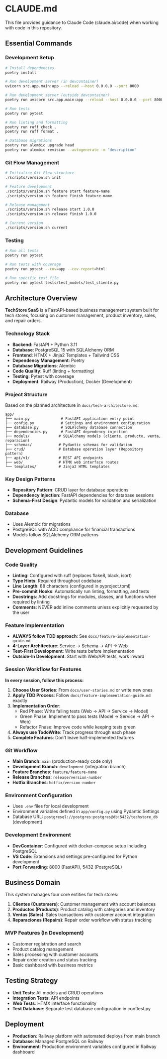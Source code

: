 # CLAUDE.md

This file provides guidance to Claude Code (claude.ai/code) when working with code in this repository.

## Essential Commands

### Development Setup
```bash
# Install dependencies
poetry install

# Run development server (in devcontainer)
uvicorn src.app.main:app --reload --host 0.0.0.0 --port 8000

# Run development server (outside devcontainer) 
poetry run uvicorn src.app.main:app --reload --host 0.0.0.0 --port 8000

# Run tests
poetry run pytest

# Run linting and formatting
poetry run ruff check .
poetry run ruff format .

# Database migrations
poetry run alembic upgrade head
poetry run alembic revision --autogenerate -m "description"
```

### Git Flow Management
```bash
# Initialize Git Flow structure
./scripts/version.sh init

# Feature development
./scripts/version.sh feature start feature-name
./scripts/version.sh feature finish feature-name

# Release management
./scripts/version.sh release start 1.0.0
./scripts/version.sh release finish 1.0.0

# Current version
./scripts/version.sh current
```

### Testing
```bash
# Run all tests
poetry run pytest

# Run tests with coverage
poetry run pytest --cov=app --cov-report=html

# Run specific test file
poetry run pytest tests/test_models/test_cliente.py
```

## Architecture Overview

**TechStore SaaS** is a FastAPI-based business management system built for tech stores, focusing on customer management, product inventory, sales, and repair orders.

### Technology Stack
- **Backend**: FastAPI + Python 3.11
- **Database**: PostgreSQL 15 with SQLAlchemy ORM
- **Frontend**: HTMX + Jinja2 Templates + Tailwind CSS
- **Dependency Management**: Poetry
- **Database Migrations**: Alembic
- **Code Quality**: Ruff (linting + formatting)
- **Testing**: Pytest with coverage
- **Deployment**: Railway (Production), Docker (Development)

### Project Structure
Based on the planned architecture in `docs/tech-architecture.md`:

```
app/
├── main.py              # FastAPI application entry point
├── config.py            # Settings and environment configuration
├── database.py          # SQLAlchemy database connection
├── dependencies.py      # FastAPI dependency injection
├── models/             # SQLAlchemy models (cliente, producto, venta, reparacion)
├── schemas/            # Pydantic schemas for validation
├── crud/               # Database operation layer (Repository pattern)
├── api/v1/             # REST API endpoints
├── web/                # HTMX web interface routes
└── templates/          # Jinja2 HTML templates
```

### Key Design Patterns
- **Repository Pattern**: CRUD layer for database operations
- **Dependency Injection**: FastAPI dependencies for database sessions
- **Schema-First Design**: Pydantic models for validation and serialization

### Database
- Uses Alembic for migrations
- PostgreSQL with ACID compliance for financial transactions
- Models follow SQLAlchemy ORM patterns

## Development Guidelines

### Code Quality
- **Linting**: Configured with ruff (replaces flake8, black, isort)
- **Type Hints**: Required throughout codebase
- **Line Length**: 88 characters (configured in pyproject.toml)
- **Pre-commit Hooks**: Automatically run linting, formatting, and tests
- **Docstrings**: Add docstrings for modules, classes, and functions when required by linting
- **Comments**: NEVER add inline comments unless explicitly requested by the user

### Feature Implementation
- **ALWAYS follow TDD approach**: See `docs/feature-implementation-guide.md`
- **4-Layer Architecture**: Service → Schema → API → Web
- **Test-First Development**: Write tests before implementation
- **Outside-In Development**: Start with Web/API tests, work inward

### Session Workflow for Features
**In every session, follow this process:**
1. **Choose User Stories**: From `docs/user-stories.md` or write new ones
2. **Apply TDD Process**: Follow `docs/feature-implementation-guide.md` exactly
3. **Implementation Order**: 
   - Red Phase: Write failing tests (Web → API → Service → Model)
   - Green Phase: Implement to pass tests (Model → Service → API → Web)
   - Refactor Phase: Improve code while keeping tests green
4. **Always use TodoWrite**: Track progress through each phase
5. **Complete Features**: Don't leave half-implemented features

### Git Workflow
- **Main Branch**: `main` (production-ready code only)
- **Development Branch**: `development` (integration branch)
- **Feature Branches**: `feature/feature-name`
- **Release Branches**: `release/version-number`
- **Hotfix Branches**: `hotfix/version-number`

### Environment Configuration
- Uses `.env` files for local development
- Environment variables defined in `app/config.py` using Pydantic Settings
- Database URL: `postgresql://postgres:postgres@db:5432/techstore_db` (development)

### Development Environment
- **DevContainer**: Configured with docker-compose setup including PostgreSQL
- **VS Code**: Extensions and settings pre-configured for Python development
- **Port Forwarding**: 8000 (FastAPI), 5432 (PostgreSQL)

## Business Domain

This system manages four core entities for tech stores:

1. **Clientes (Customers)**: Customer management with account balances
2. **Productos (Products)**: Product catalog with categories and inventory
3. **Ventas (Sales)**: Sales transactions with customer account integration
4. **Reparaciones (Repairs)**: Repair order workflow with status tracking

### MVP Features (In Development)
- Customer registration and search
- Product catalog management
- Sales processing with customer accounts
- Repair order creation and status tracking
- Basic dashboard with business metrics

## Testing Strategy
- **Unit Tests**: All models and CRUD operations
- **Integration Tests**: API endpoints
- **Web Tests**: HTMX interface functionality
- **Test Database**: Separate test database configuration in conftest.py

## Deployment
- **Production**: Railway platform with automated deploys from main branch
- **Database**: Managed PostgreSQL on Railway
- **Environment**: Production environment variables configured in Railway dashboard